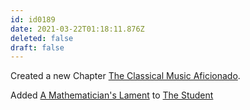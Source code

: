 ```yaml
---
id: id0189
date: 2021-03-22T01:18:11.876Z
deleted: false
draft: false
---
```


Created a new Chapter [The Classical Music Aficionado][1].

Added [A Mathematician's Lament][2] to [The Student][3]

[1]: the-classical-music-aficionado.html
[2]: https://www.youtube.com/watch?v=Ws6qmXDJgwU
[3]: the-student.html
